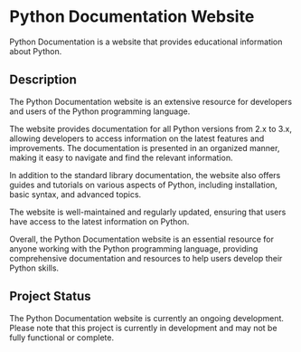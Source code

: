 # Python Documentation Website

Python Documentation is a website that provides educational information about Python.

## Description

The Python Documentation website is an extensive resource for developers and users of the Python programming language.

The website provides documentation for all Python versions from 2.x to 3.x, allowing developers to access information on the latest features and improvements. The documentation is presented in an organized manner, making it easy to navigate and find the relevant information.

In addition to the standard library documentation, the website also offers guides and tutorials on various aspects of Python, including installation, basic syntax, and advanced topics.

The website is well-maintained and regularly updated, ensuring that users have access to the latest information on Python.

Overall, the Python Documentation website is an essential resource for anyone working with the Python programming language, providing comprehensive documentation and resources to help users develop their Python skills.

## Project Status

The Python Documentation website is currently an ongoing development. Please note that this project is currently in development and may not be fully functional or complete.
